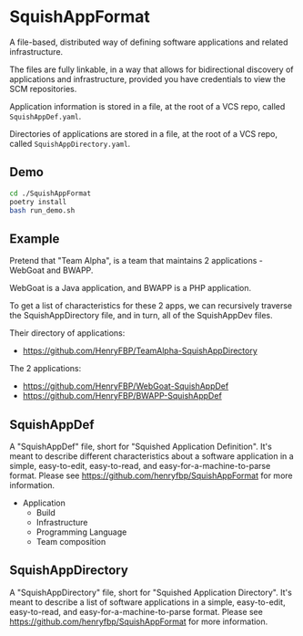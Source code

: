 # SquishAppFormat

A file-based, distributed way of defining software applications and related infrastructure.

The files are fully linkable, in a way that allows for bidirectional discovery of applications and infrastructure, provided you have credentials to view the SCM repositories.

Application information is stored in a file, at the root of a VCS repo, called `SquishAppDef.yaml`.

Directories of applications are stored in a file, at the root of a VCS repo, called `SquishAppDirectory.yaml`.

## Demo

```sh
cd ./SquishAppFormat
poetry install
bash run_demo.sh
```

## Example

Pretend that "Team Alpha", is a team that maintains 2 applications - WebGoat and BWAPP.

WebGoat is a Java application, and BWAPP is a PHP application.

To get a list of characteristics for these 2 apps, we can recursively traverse the SquishAppDirectory file, and in turn, all of the SquishAppDev files.

Their directory of applications:

- https://github.com/HenryFBP/TeamAlpha-SquishAppDirectory

The 2 applications:

- https://github.com/HenryFBP/WebGoat-SquishAppDef
- https://github.com/HenryFBP/BWAPP-SquishAppDef

## SquishAppDef

A "SquishAppDef" file, short for "Squished Application
  Definition". It's meant to describe different characteristics about a software
  application in a simple, easy-to-edit, easy-to-read, and
  easy-for-a-machine-to-parse format. Please see
  https://github.com/henryfbp/SquishAppFormat for more information.
  
- Application
  - Build
  - Infrastructure
  - Programming Language
  - Team composition

## SquishAppDirectory

A "SquishAppDirectory" file, short for "Squished Application
  Directory". It's meant to describe a list of software applications in a
  simple, easy-to-edit, easy-to-read, and easy-for-a-machine-to-parse format.
  Please see https://github.com/henryfbp/SquishAppFormat for more information.
